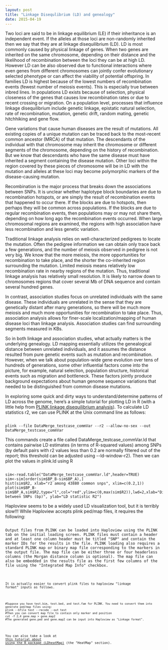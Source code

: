 ```yaml
---
layout: post
title: "Linkage Disequlibrium (LD) and genealogy"
date: 2015-04-19
---
```

Two loci are said to be in linkage equilibrium (LE) if their inheritance is an independent event. If the alleles at those loci are non-randomly inherited then we say that they are at linkage disequilibrium (LD). LD is most commonly caused by physical linkage of genes. When two genes are inherited on the same chromosome, depending on their distance and the likelihood of recombination between the loci they can be at high LD. However LD can be also observed due to functional interactions where even genes from different chromosomes can jointly confer evolutionary selected phenotype or can affect the viability of potential offspring. In families LD is highest because of the lowest numbers of recombination events (fewest number of meiosis events). This is especially true between inbred lines. In populations LD exists because of selection, physical closeness of the genes that causes low recombination rates or due to recent crossing or migration. On a population level, processes that influence linkage disequilibrium include genetic linkage, epistatic natural selection, rate of recombination, mutation, genetic drift, random mating, genetic hitchhiking and gene flow.

Gene variations that cause human diseases are the result of mutations. All existing copies of a unique mutation can be traced back to the most-recent common ancestor (MRCA) of that mutation. The descendants of the individual with that chromosome may inherit the chromosome or different segments of the chromosome, depending on the history of recombination. But we know that descendants who have the same disease must have inherited a segment containing the disease mutation. Other loci within the region covered by these pieces of chromosome will be in LD with the mutation and alleles at these loci may become polymorphic markers of the disease-causing mutation.

Recombination is the major process that breaks down the associations between SNPs. It is unclear whether haplotype block boundaries are due to recombination hotspots, or are simply the result of recombination events that happened to occur there. If the blocks are due to hotspots, then perhaps they will be common across populations. If the blocks are due to regular recombination events, then populations may or may not share them, depending on how long ago the recombination events occurred. When large chromosomal regions are examined, the regions with high association have less recombination and less genetic variation. 

Traditional linkage analysis relies on well-characterized pedigrees to locate the mutation. Often the pedigree information we can obtain only trace back a few generations, and the number of meiosis observed in pedigree is not very big. We know that the more meiosis, the more opportunities for recombination to take place, and the shorter the co-inherited region surrounding the mutation. Limited meiosis means relatively low recombination rate in nearby regions of the mutation. Thus, traditional linkage analysis has relatively small resolution. It is likely to narrow down to chromosomes regions that cover several Mb of DNA sequence and contain several hundred genes. 

In contrast, association studies focus on unrelated individuals with the same disease. These individuals are unrelated in the sense that they are genetically distant after many generations, so there will be much more meiosis and much more opportunities for recombination to take place. Thus, association analysis allows for finer-scale localization/mapping of human disease loci than linkage analysis. Association studies can find surrounding segments measured in KBs.

So in both linkage and association studies, what actually matters is the underlying genealogy. LD mapping essentially utilizes the genealogical distance between unrelated individuals, and it assumes the distance resulted from pure genetic events such as mutation and recombination. However, when we talk about population-wide gene evolution over tens of hundreds of generations, some other influential factors come into the picture, for example, natural selection, population structure, historical events such as migration and bottleneck. These factors jointly produce background expectations about human genome sequence variations that needed to be distinguished from common disease mutations.

In exploring some quick and dirty ways to understand/determine patterns of LD across the genome, here’s a simple tutorial for plotting LD in R (with a little help from <a href="https://www.cog-genomics.org/plink2/ld">PLINK linkage disequilibrium analysis</a>). To calculate LD statistics r2, we can use PLINK at the Unix command line as follows:
<pre><code>
plink --file DataMerge_testcase_commVar --r2 --allow-no-sex --out DataMerge_testcase_commVar
</code></pre>
This commands create a file called DataMerge_testcase_commVar.ld that contains pairwise LD estimates (in terms of R-squared values) among SNPs (by default pairs with r2 values less than 0.2 are normally filtered out of the report; this threshold can be adjusted using --ld-window-r2).
Then we can plot the values in plink.ld using R
<pre><code>
sim<-read.table("DataMerge_testcase_commVar.ld",header=TRUE)
sim<-sim[order(sim$BP_B-sim$BP_A),]
hist(sim$R2, xlab="r2 among 43880 common snps", xlim=c(0.2,1))
plot(sim$BP_B-sim$BP_A,sim$R2,type="l",col="red",ylim=c(0,max(sim$R2)),lwd=2,xlab="Distance between SNPs (bp)", ylab="LD statistic R2")
</code></pre>
Haploview seems to be a widely used LD visualization tool, but it is terribly slow!!! While Haploview accepts plink ped/map files, it requires the following:
<pre><code>
Output files from PLINK can be loaded into Haploview using the PLINK tab on the initial loading screen. PLINK files must contain a header and at least one column header must be titled "SNP" and contain the marker IDs for the results in the file. PLINK loading also requires a standard PLINK map or binary map file corresponding to the markers in the output file. The map file can be either three or four headerless columns (the Morgan distance column is optional). The map file can also be embedded in the results file as the first few columns of the file using the "Integrated Map Info" checkbox.
<code></pre>
It is actually easier to convert plink files to haploview "linkage format" inputs as follows.
<pre><code>
#Suppose you have test.bim, test.bed, and test.fam for PLINK. You need to convert them into generate ped/map files using:
plink --bfile test --recode --out test
#Then you can convert map file to contain only marker and position
cut -f 2,4 gene.map > gene.map2
#The generated gene.ped and gene.map2 can be input into Haploview as "Linkage format".
</code></pre>
You can also take a look at <a href="http://www.stat-gen.org/tut/tut_post.html">this tutorial about using the R package (LDheatMap)</a> (the "HeatMap" section).

